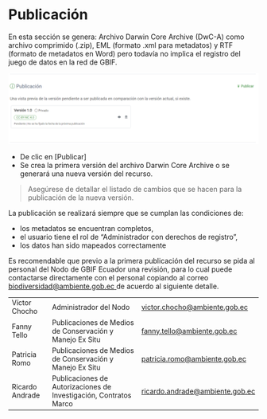 # Publicación

En esta sección se genera: Archivo Darwin Core Archive (DwC-A) como archivo comprimido (.zip), EML (formato .xml para metadatos) y RTF (formato de metadatos en Word) pero todavía no implica el registro del juego de datos en la red de GBIF.&#x20;

![](<../.gitbook/assets/image (2) (2).png>)



* De clic en \[Publicar]&#x20;
* Se crea la primera versión del archivo Darwin Core Archive o se generará una nueva versión del recurso.&#x20;

> Asegúrese de detallar el listado de cambios que se hacen para la publicación de la nueva versión.&#x20;

La publicación se realizará siempre que se cumplan las condiciones de:

* los metadatos se encuentran completos,&#x20;
* el usuario tiene el rol de “Administrador con derechos de registro”,&#x20;
* los datos han sido mapeados correctamente&#x20;

Es recomendable que previo a la primera publicación del recurso se pida al personal del Nodo de GBIF Ecuador una revisión, para lo cual puede contactarse directamente con el personal copiando al correo [biodiversidad@ambiente.gob.ec ](<mailto:biodiversidad@ambiente.gob.ec >)de acuerdo al siguiente detalle.

|                 |                                                                   |                                 |
| --------------- | ----------------------------------------------------------------- | ------------------------------- |
| Víctor Chocho   | Administrador del Nodo                                            | victor.chocho@ambiente.gob.ec   |
| Fanny Tello     | Publicaciones de Medios de Conservación y Manejo Ex Situ          | fanny.tello@ambiente.gob.ec     |
| Patricia Romo   | Publicaciones de Medios de Conservación y Manejo Ex Situ          | patricia.romo@ambiente.gob.ec   |
| Ricardo Andrade | Publicaciones de Autorizaciones de Investigación, Contratos Marco | ricardo.andrade@ambiente.gob.ec |





